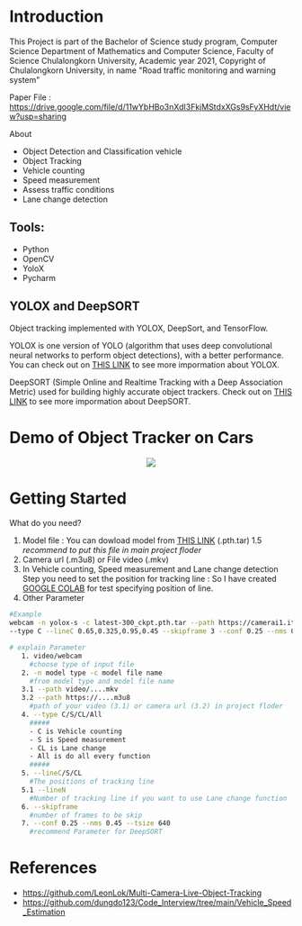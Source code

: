 # Introduction

This Project is part of the Bachelor of Science study program, Computer Science Department of Mathematics and Computer Science, Faculty of Science Chulalongkorn University, Academic year 2021, Copyright of Chulalongkorn University,
in name "Road traffic monitoring and warning system"

Paper File : https://drive.google.com/file/d/11wYbHBo3nXdI3FkjMStdxXGs9sFyXHdt/view?usp=sharing

About
   - Object Detection and Classification vehicle
   - Object Tracking
   - Vehicle counting
   - Speed measurement
   - Assess traffic conditions
   - Lane change detection

## Tools: 

   - Python
   - OpenCV
   - YoloX
   - Pycharm 
   
## YOLOX and DeepSORT

Object tracking implemented with YOLOX, DeepSort, and TensorFlow.

YOLOX is one version of YOLO (algorithm that uses deep convolutional neural networks to perform object detections), with a better performance. You can check out on [THIS LINK](https://github.com/Megvii-BaseDetection/YOLOX) to see more impormation about YOLOX.

DeepSORT (Simple Online and Realtime Tracking with a Deep Association Metric) used for building highly accurate object trackers. Check out on [THIS LINK](https://arxiv.org/pdf/1703.07402.pdf) to see more impormation about DeepSORT.

# Demo of Object Tracker on Cars
<p align="center"><img src="img/Demo.gif"\></p>

# Getting Started
What do you need?

   1. Model file : You can dowload model from [THIS LINK](https://drive.google.com/file/d/1WCsGlk9X613VBFC8C55vYCkqVZ2m8VaD/view?usp=sharing) (.pth.tar)
   1.5 *recommend to put this file in main project floder*
   2. Camera url (.m3u8) or File video (.mkv)
   3. In Vehicle counting, Speed measurement and Lane change detection Step you need to set the position for tracking line : So I have created [GOOGLE COLAB](https://colab.research.google.com/drive/1dyjxNsnXV2cV3UYk7H1b3J-sx-v-pU5i?usp=sharing) for test specifying position of line.
   4. Other Parameter 
```bash
#Example 
webcam -n yolox-s -c latest-300_ckpt.pth.tar --path https://camerai1.iticfoundation.org/pass/180.180.242.207:1935/Phase3/PER_3_004_IN.stream/chunklist_w304784440.m3u8 
--type C --lineC 0.65,0.325,0.95,0.45 --skipframe 3 --conf 0.25 --nms 0.45 --tsize 640 --save_result --device cpu

# explain Parameter 
   1. video/webcam 
     #choose type of input file
   2. -n model type -c model file name
     #from model type and model file name
   3.1 --path video/....mkv
   3.2 --path https://....m3u8 
     #path of your video (3.1) or camera url (3.2) in project floder
   4. --type C/S/CL/All
     #####
     - C is Vehicle counting
     - S is Speed measurement
     - CL is Lane change
     - All is do all every function
     #####
   5. --lineC/S/CL
     #The positions of tracking line
   5.1 --lineN
     #Number of tracking line if you want to use Lane change function
   6. --skipframe
     #number of frames to be skip
   7. --conf 0.25 --nms 0.45 --tsize 640
     #recommend Parameter for DeepSORT 
```

# References
* https://github.com/LeonLok/Multi-Camera-Live-Object-Tracking
* https://github.com/dungdo123/Code_Interview/tree/main/Vehicle_Speed_Estimation
